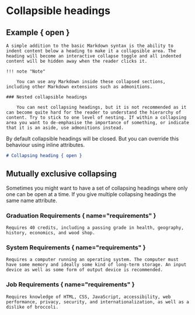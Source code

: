 # Collapsible headings

## Example { open }

    A simple addition to the basic Markdown syntax is the ability to indent content below a heading to make it a collapsible area. The heading will become an interactive collapse toggle and all indented content will be hidden away when the reader clicks it.

    !!! note "Note"

        You can use any Markdown inside these collapsed sections, including other Markdown extensions such as admonitions.

    ### Nested collapsible headings

        You can nest collapsing headings, but it is not recommended as it can become quite hard for the reader to understand the hierarchy of content. Try to stick to one level of nesting. If within a collapsing area you want to de-emphasise the importance of something, or indicate that it is an aside, use admonitions instead.

By default collapsible headings will be closed. But you can override this behaviour using inline attributes.

```markdown
# Collapsing heading { open }
```

## Mutually exclusive collapsing

Sometimes you might want to have a set of collapsing headings where only one can be open at a time. If you give multiple collapsing headings the same name attribute.

### Graduation Requirements { name="requirements" }

    Requires 40 credits, including a passing grade in health, geography, history, economics, and wood shop.

### System Requirements { name="requirements" }

    Requires a computer running an operating system. The computer must have some memory and ideally some kind of long-term storage. An input device as well as some form of output device is recommended.

### Job Requirements { name="requirements" }

    Requires knowledge of HTML, CSS, JavaScript, accessibility, web performance, privacy, security, and internationalization, as well as a dislike of broccoli.
